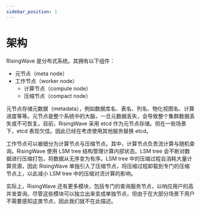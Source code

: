 ```yaml
---
sidebar_position: 1
---
```


# 架构

RisingWave 是分布式系统。其拥有以下组件：

* 元节点（meta node）
* 工作节点（worker node）
	* 计算节点（compute node）
	* 压缩节点（compact node）

元节点存储元数据（metadata），例如数据库名、表名、列名、物化视图名、计算进度等等。元节点是整个系统中的大脑，一旦元数据丢失，会导致整个集群数据丢失或不可恢复。目前，RisingWave 采用 etcd 作为元节点存储。但在一些场景下，etcd 表现欠佳。因此已经在考虑使用其他服务替换 etcd。

工作节点可以被细分为计算节点与压缩节点。其中，计算节点负责流计算与随机查询。RisingWave 使用 LSM tree 结构管理计算内部状态。LSM tree 会不断对数据进行压缩打包，将数据从无序变为有序。LSM tree 中的压缩过程会消耗大量计算资源，因此 RisingWave 单独引入了压缩节点，将压缩过程卸载到专门的压缩节点上，以此减小 LSM tree 中的压缩对流计算的影响。

实际上，RisingWave 还有更多模块，包括专门的查询服务节点，以响应用户的高并发查询。尽管这些模块可以独立出来变成单独节点，但由于在大部分场景下用户不需要感知这类节点，因此我们就不在此描述。